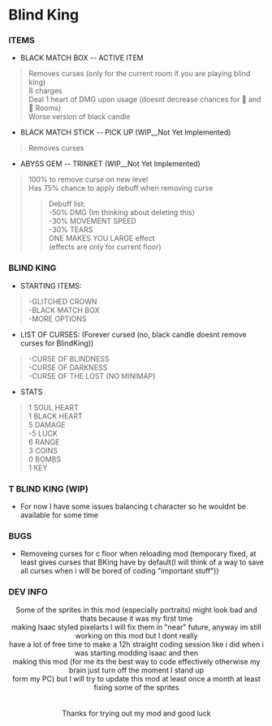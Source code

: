 # Blind King 

### ITEMS 
- BLACK MATCH BOX -- ACTIVE ITEM  <br>
> Removes curses (only for the current room if you are playing blind king) <br>
> 8 charges <br>
> Deal 1 heart of DMG upon usage (doesnt decrease chances for 👼 and 👿 Rooms) <br>
> Worse version of black candle <br>

- BLACK MATCH STICK -- PICK UP (WIP__Not Yet Implemented) <br>
> Removes curses <br>

- ABYSS GEM -- TRINKET (WIP__Not Yet Implemented) <br>
> 100% to remove curse on new level <br>
> Has 75% chance to apply debuff when removing curse <br>
>> Debuff list: <br>
>> -50% DMG (Im thinking about deleting this) <br>
>> -30% MOVEMENT SPEED <br>
>> -30% TEARS  <br>
>> ONE MAKES YOU LARGE effect <br>
>> (effects are only for current floor) <br>

### BLIND KING
- STARTING ITEMS: <br>
> -GLITCHED CROWN <br>
> -BLACK MATCH BOX <br>
> -MORE OPTIONS <br>
- LIST OF CURSES: (Forever cursed (no, black candle doesnt remove curses for BlindKing)) <br>
> -CURSE OF BLINDNESS <br>
> -CURSE OF DARKNESS <br>
> -CURSE OF THE LOST (NO MINIMAP) <br>
- STATS <br>
> 1 SOUL HEART <br>
> 1 BLACK HEART <br>
> 5 DAMAGE <br>
> -5 LUCK <br>
> 6 RANGE <br>
> 3 COINS <br>
> 0 BOMBS <br>
> 1 KEY <br>


### T BLIND KING (WIP)
- For now I have some issues balancing t character so he wouldnt be available for some time

### BUGS 
 - Removeing curses for c floor when reloading mod (temporary fixed, at least gives curses that BKing have by default(I will think of a way to save all curses when i will be bored of coding "important stuff"))
 
### DEV INFO
<p align="center">
Some of the sprites in this mod (especially portraits) might look bad and thats because it was my first time <br>
making Isaac styled pixelarts I will fix them in "near" future, anyway im still working on this mod but I dont really <br>
have a lot of free time to make a 12h straight coding session like i did when i was starting modding isaac and then <br> 
making this mod (for me its the best way to code effectively otherwise my brain just turn off the moment I stand up <br>
form my PC) but I will try to update this mod at least once a month at least fixing some of the sprites <br>
 <br>
 <br>
Thanks for trying out my mod and good luck
</p>
 
